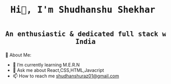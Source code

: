   ####  <div align="center"><pre> <h1>  Hi👋, I'm Shudhanshu Shekhar </h1></pre> </div>
 
   

     

##     <div align="center"><pre> An enthusiastic & dedicated full stack web developer from India</pre></div>


💫 About Me:
- 🌱  I’m currently learning M.E.R.N
- 💬  Ask me about React,CSS,HTML,Javacript
- 📫 How to reach me shudhanshuraz01@gmail.com




